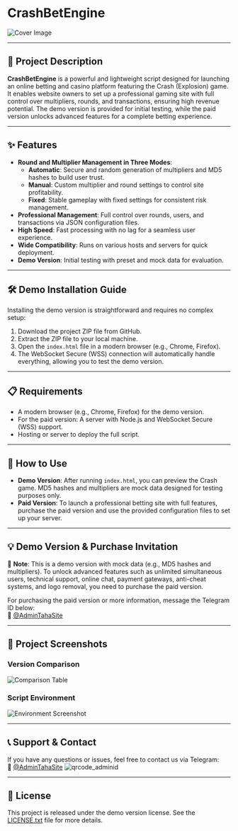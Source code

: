 # CrashBetEngine

![Cover Image](https://s6.uupload.ir/files/screencapture-127-0-0-1-5500-test-html-2025-03-12-01_17_47_uvwo.png)

---

## 📜 Project Description

**CrashBetEngine** is a powerful and lightweight script designed for launching an online betting and casino platform featuring the Crash (Explosion) game. It enables website owners to set up a professional gaming site with full control over multipliers, rounds, and transactions, ensuring high revenue potential. The demo version is provided for initial testing, while the paid version unlocks advanced features for a complete betting experience.

---

## ✨ Features

- **Round and Multiplier Management in Three Modes**:
  - **Automatic**: Secure and random generation of multipliers and MD5 hashes to build user trust.
  - **Manual**: Custom multiplier and round settings to control site profitability.
  - **Fixed**: Stable gameplay with fixed settings for consistent risk management.
- **Professional Management**: Full control over rounds, users, and transactions via JSON configuration files.
- **High Speed**: Fast processing with no lag for a seamless user experience.
- **Wide Compatibility**: Runs on various hosts and servers for quick deployment.
- **Demo Version**: Initial testing with preset and mock data for evaluation.

---

## 🛠️ Demo Installation Guide

Installing the demo version is straightforward and requires no complex setup:

1. Download the project ZIP file from GitHub.
2. Extract the ZIP file to your local machine.
3. Open the `index.html` file in a modern browser (e.g., Chrome, Firefox).
4. The WebSocket Secure (WSS) connection will automatically handle everything, allowing you to test the demo version.

---

## 📋 Requirements

- A modern browser (e.g., Chrome, Firefox) for the demo version.
- For the paid version: A server with Node.js and WebSocket Secure (WSS) support.
- Hosting or server to deploy the full script.

---

## 🚀 How to Use

- **Demo Version**: After running `index.html`, you can preview the Crash game. MD5 hashes and multipliers are mock data designed for testing purposes only.
- **Paid Version**: To launch a professional betting site with full features, purchase the paid version and use the provided configuration files to set up your server.

---

## 💡 Demo Version & Purchase Invitation

📢 **Note**: This is a demo version with mock data (e.g., MD5 hashes and multipliers). To unlock advanced features such as unlimited simultaneous users, technical support, online chat, payment gateways, anti-cheat systems, and logo removal, you need to purchase the paid version.

For purchasing the paid version or more information, message the Telegram ID below:  
📩 [@AdminTahaSite](https://t.me/tahasite_admin)

---

## 📸 Project Screenshots

### Version Comparison
![Comparison Table](https://s6.uupload.ir/files/screencapture-127-0-0-1-5500-test-html-2025-03-12-01_41_59_jl3a.png)

### Script Environment
![Environment Screenshot](https://s6.uupload.ir/files/screencapture-localhost-classic-crash-2025-03-12-01_39_34_i15w.png)

---

## 📞 Support & Contact

If you have any questions or issues, feel free to contact us via Telegram:  
📩 [@AdminTahaSite](https://t.me/AdminTahaSite)
![qrcode_adminid](https://s6.uupload.ir/files/image_2025-03-12_01-27-52_3a5r.png)

---

## 📜 License

This project is released under the demo version license. See the [LICENSE.txt](LICENSE.txt) file for more details.
